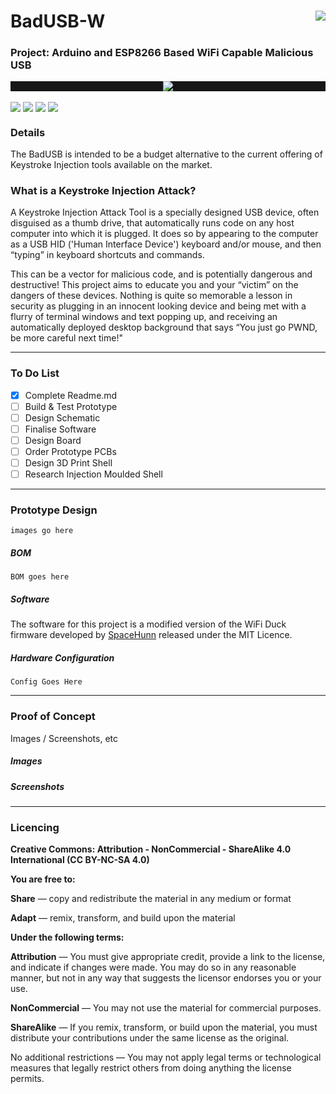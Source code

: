 # BadUSB-W <img align="right" src="https://github.com/CrashOverrideProductions/Tools/blob/main/Bad%20USB/images/logo.jpg?raw=true">

### Project: Arduino and ESP8266 Based WiFi Capable Malicious USB <img alt="" align="right" src="https://img.shields.io/badge/Status-Prototype%20Phase-informational?style=flat&logoColor=white&color=73398D" />

<!-- Repo Cover Image -->
<p style="background-color:rgba(22,22,22,1.00)" align="center">
<img align="center" src="https://github.com/CrashOverrideProductions/Tools/blob/main/Bad%20USB/images/background.jpg?raw=true" />
</p>

<!-- Repo Stats -->
<img align="center" src="https://img.shields.io/github/commit-activity/m/CrashOverrideProductions/Tools"> <img align="center" src="https://img.shields.io/github/last-commit/CrashOverrideProductions/Tools"> <img align="center" src="https://img.shields.io/github/languages/code-size/CrashOverrideProductions/Tools"> <img align="center" src="https://img.shields.io/github/directory-file-count/CrashOverrideProductions/Tools">

### Details
The BadUSB is intended to be a budget alternative to the current offering of Keystroke Injection tools available on the market.

### What is a Keystroke Injection Attack?
A Keystroke Injection Attack Tool is a specially designed USB device, often disguised as a thumb drive, that automatically runs code on any host computer into which it is plugged. It does so by appearing to the computer as a USB HID ('Human Interface Device') keyboard and/or mouse, and then “typing” in keyboard shortcuts and commands.

This can be a vector for malicious code, and is potentially dangerous and destructive! This project aims to educate you and your “victim” on the dangers of these devices. Nothing is quite so memorable a lesson in security as plugging in an innocent looking device and being met with a flurry of terminal windows and text popping up, and receiving an automatically deployed desktop background that says “You just go PWND, be more careful next time!"

---
<!-- To Do List -->
### To Do List
- [x] Complete Readme.md
- [ ] Build & Test Prototype
- [ ] Design Schematic
- [ ] Finalise Software
- [ ] Design Board
- [ ] Order Prototype PCBs
- [ ] Design 3D Print Shell
- [ ] Research Injection Moulded Shell

---
### Prototype Design
```
images go here
```
##### BOM
```
BOM goes here
```

##### Software
The software for this project is a modified version of the WiFi Duck firmware developed by [SpaceHunn](https://github.com/SpacehuhnTech/WiFiDuck "SpaceHunn") released under the MIT Licence.

##### Hardware Configuration
```
Config Goes Here
```

---
### Proof of Concept 
Images / Screenshots, etc
##### Images
##### Screenshots

<!-- Licencing Always at the Bottom -->
------------
### Licencing <img alt="" align="right" src="https://img.shields.io/badge/Licence-CC--BY--NC--SA--4.0-informational?style=flat&logo=Creative%20Commons&logoColor=white&color=EF9421" />

**Creative Commons: Attribution - NonCommercial - ShareAlike 4.0 International (CC BY-NC-SA 4.0)**


**You are free to:**

**Share** — copy and redistribute the material in any medium or format

**Adapt** — remix, transform, and build upon the material


**Under the following terms:**

**Attribution** — You must give appropriate credit, provide a link to the license, and indicate if changes were made. You may do so in any reasonable manner, but not in any way that suggests the licensor endorses you or your use.

**NonCommercial** — You may not use the material for commercial purposes.

**ShareAlike** — If you remix, transform, or build upon the material, you must distribute your contributions under the same license as the original.

No additional restrictions — You may not apply legal terms or technological measures that legally restrict others from doing anything the license permits.